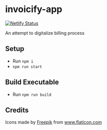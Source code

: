 # invoicify-app

[![Netlify Status](https://api.netlify.com/api/v1/badges/674dd4a6-0544-48fe-93f1-6f262d9bb027/deploy-status)](https://app.netlify.com/sites/invoicify/deploys)

An attempt to digitalize billing process

## Setup

- Run `npm i`
- `npm run start`

## Build Executable

- Run `npm run build`

## Credits

Icons made by <a href="https://www.flaticon.com/authors/freepik" title="Freepik">Freepik</a> from <a href="https://www.flaticon.com/" title="Flaticon"> www.flaticon.com</a>
